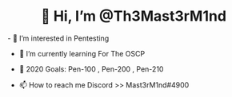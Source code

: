 <h1 align="center">👋 Hi, I’m @Th3Mast3rM1nd</h1>
- 👀 I’m interested in Pentesting

- 🌱 I’m currently learning For The OSCP

- 🥅 2020 Goals: Pen-100 , Pen-200 , Pen-210

- 📫 How to reach me Discord >> Mast3rM1nd#4900
<!---
Th3Mast3rM1nd/Th3Mast3rM1nd is a ✨ special ✨ repository because its `README.md` (this file) appears on your GitHub profile.
You can click the Preview link to take a look at your changes.
--->
